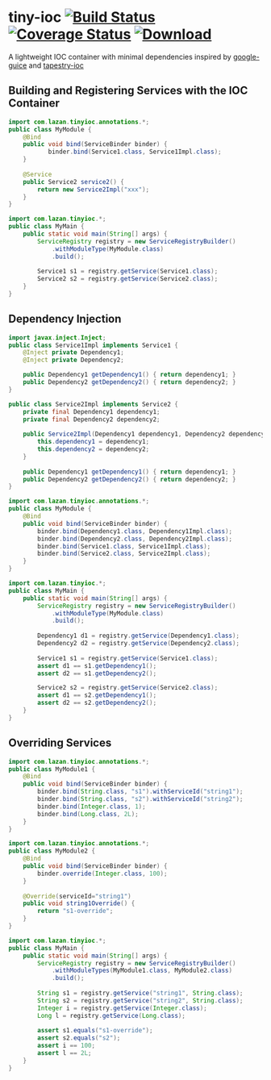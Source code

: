 # tiny-ioc [![Build Status](https://travis-ci.org/uklance/tiny-ioc.svg?branch=master)](https://travis-ci.org/uklance/tiny-ioc) [![Coverage Status](https://coveralls.io/repos/uklance/tiny-ioc/badge.svg?branch=master)](https://coveralls.io/r/uklance/tiny-ioc?branch=master) [![Download](https://api.bintray.com/packages/uklance/maven/tiny-ioc/images/download.svg) ](https://bintray.com/uklance/maven/tiny-ioc/_latestVersion)

A lightweight IOC container with minimal dependencies inspired by [google-guice](https://github.com/google/guice) and [tapestry-ioc](https://tapestry.apache.org/ioc.html) 

## Building and Registering Services with the IOC Container

```java
import com.lazan.tinyioc.annotations.*;
public class MyModule {
    @Bind
    public void bind(ServiceBinder binder) {
           binder.bind(Service1.class, Service1Impl.class);
    }
    
    @Service
    public Service2 service2() {
        return new Service2Impl("xxx");
    }
}
```

```java
import com.lazan.tinyioc.*;
public class MyMain {
    public static void main(String[] args) {
        ServiceRegistry registry = new ServiceRegistryBuilder()
            .withModuleType(MyModule.class)
            .build();
        
        Service1 s1 = registry.getService(Service1.class);
        Service2 s2 = registry.getService(Service2.class);
    }
}
```

## Dependency Injection

```java
import javax.inject.Inject;
public class Service1Impl implements Service1 {
    @Inject private Dependency1;
    @Inject private Dependency2;

    public Dependency1 getDependency1() { return dependency1; }
    public Dependency2 getDependency2() { return dependency2; }
}
```

```java
public class Service2Impl implements Service2 {
    private final Dependency1 dependency1;
    private final Dependency2 dependency2;
    
    public Service2Impl(Dependency1 dependency1, Dependency2 dependency2) {
        this.dependency1 = dependency1;
        this.dependency2 = dependency2;
    }
    
    public Dependency1 getDependency1() { return dependency1; }
    public Dependency2 getDependency2() { return dependency2; }
}
```

```java
import com.lazan.tinyioc.annotations.*;
public class MyModule {
    @Bind
    public void bind(ServiceBinder binder) {
        binder.bind(Dependency1.class, Dependency1Impl.class);
        binder.bind(Dependency2.class, Dependency2Impl.class);
        binder.bind(Service1.class, Service1Impl.class);
        binder.bind(Service2.class, Service2Impl.class);
    }
}
```

```java
import com.lazan.tinyioc.*;
public class MyMain {
    public static void main(String[] args) {
        ServiceRegistry registry = new ServiceRegistryBuilder()
            .withModuleType(MyModule.class)
            .build();
            
        Dependency1 d1 = registry.getService(Dependency1.class);
        Dependency2 d2 = registry.getService(Dependency2.class);
        
        Service1 s1 = registry.getService(Service1.class);
        assert d1 == s1.getDependency1();
        assert d2 == s1.getDependency2();

        Service2 s2 = registry.getService(Service2.class);        
        assert d1 == s2.getDependency1();
        assert d2 == s2.getDependency2();
    }
}
```

## Overriding Services

```java
import com.lazan.tinyioc.annotations.*;
public class MyModule1 {
    @Bind
    public void bind(ServiceBinder binder) {
        binder.bind(String.class, "s1").withServiceId("string1");
        binder.bind(String.class, "s2").withServiceId("string2");
        binder.bind(Integer.class, 1);
        binder.bind(Long.class, 2L);
    }
}
```

```java
import com.lazan.tinyioc.annotations.*;
public class MyModule2 {
    @Bind
    public void bind(ServiceBinder binder) {
        binder.override(Integer.class, 100);
    }
    
    @Override(serviceId="string1")
    public void string1Override() {
        return "s1-override";
    }
}
```

```java
import com.lazan.tinyioc.*;
public class MyMain {
    public static void main(String[] args) {
        ServiceRegistry registry = new ServiceRegistryBuilder()
            .withModuleTypes(MyModule1.class, MyModule2.class)
            .build();
        
        String s1 = registry.getService("string1", String.class);
        String s2 = registry.getService("string2", String.class);
        Integer i = registry.getService(Integer.class);
        Long l = registry.getService(Long.class);
        
        assert s1.equals("s1-override");
        assert s2.equals("s2");
        assert i == 100;
        assert l == 2L;
    }
}
```
